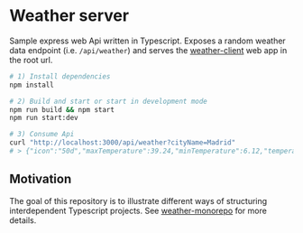 # Weather server

Sample express web Api written in Typescript. Exposes a random weather data endpoint (i.e. `/api/weather`) and serves the [weather-client](https://github.com/capelski/weather-client) web app in the root url.

```bash
# 1) Install dependencies
npm install

# 2) Build and start or start in development mode
npm run build && npm start
npm run start:dev

# 3) Consume Api
curl "http://localhost:3000/api/weather?cityName=Madrid"
# > {"icon":"50d","maxTemperature":39.24,"minTemperature":6.12,"temperature":20.11,"windSpeed":10.97}
```

## Motivation

The goal of this repository is to illustrate different ways of structuring interdependent Typescript projects. See [weather-monorepo](https://github.com/capelski/weather-monorepo) for more details.
